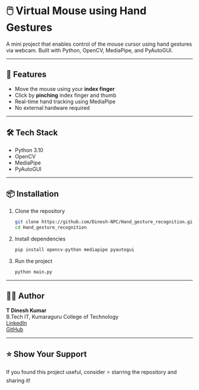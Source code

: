 # 🖱️ Virtual Mouse using Hand Gestures

A mini project that enables control of the mouse cursor using hand gestures via webcam. Built with Python, OpenCV, MediaPipe, and PyAutoGUI.

---

## 🚀 Features

- Move the mouse using your **index finger**
- Click by **pinching** index finger and thumb
- Real-time hand tracking using MediaPipe
- No external hardware required

---

## 🛠️ Tech Stack

- Python 3.10
- OpenCV
- MediaPipe
- PyAutoGUI

---


## 📦 Installation

1. Clone the repository  
   ```bash
   git clone https://github.com/Dinesh-NPC/Hand_gesture_recognition.git
   cd Hand_gesture_recognition
   ```

2. Install dependencies  
   ```bash
   pip install opencv-python mediapipe pyautogui
   ```

3. Run the project  
   ```bash
   python main.py
   ```
---

## 👨‍💻 Author

**T Dinesh Kumar**  
B.Tech IT, Kumaraguru College of Technology  
[LinkedIn](https://www.linkedin.com/in/dinesh-kumar-kct)  
[GitHub](https://github.com/Dinesh-NPC)

---

## ⭐️ Show Your Support

If you found this project useful, consider ⭐ starring the repository and sharing it!
